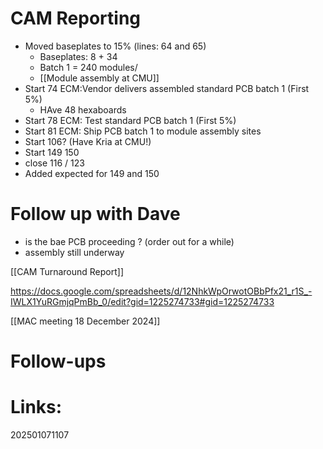 
# CAM Reporting
- Moved baseplates to 15% (lines: 64 and 65)
	- Baseplates: 8 + 34 
	- Batch 1 = 240 modules/ 
	- [[Module assembly at CMU]]
- Start 74 ECM:Vendor delivers assembled standard PCB batch 1 (First 5%)
	- HAve 48 hexaboards 
- Start 78 ECM: Test standard PCB batch 1 (First 5%)
- Start 81 ECM: Ship PCB batch 1 to module assembly sites
- Start 106? (Have Kria at CMU!)
- Start 149 150 
- close 116 / 123
- Added expected for 149 and 150

# Follow up with Dave
- is the bae PCB proceeding ? (order out for a while)
- assembly still underway



[[CAM Turnaround Report]]

https://docs.google.com/spreadsheets/d/12NhkWpOrwotOBbPfx21_r1S_-IWLX1YuRGmjqPmBb_0/edit?gid=1225274733#gid=1225274733

[[MAC meeting 18 December 2024]]

# Follow-ups


# Links: 



202501071107
